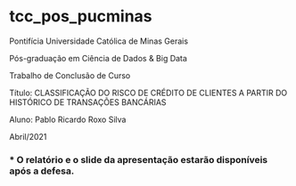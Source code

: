 # tcc_pos_pucminas

Pontifícia Universidade Católica de Minas Gerais

Pós-graduação em Ciência de Dados & Big Data

Trabalho de Conclusão de Curso

Título: CLASSIFICAÇÃO DO RISCO DE CRÉDITO DE CLIENTES A PARTIR DO HISTÓRICO DE TRANSAÇÕES BANCÁRIAS

Aluno: Pablo Ricardo Roxo Silva

Abril/2021

### * O relatório e o slide da apresentação estarão disponíveis após a defesa.